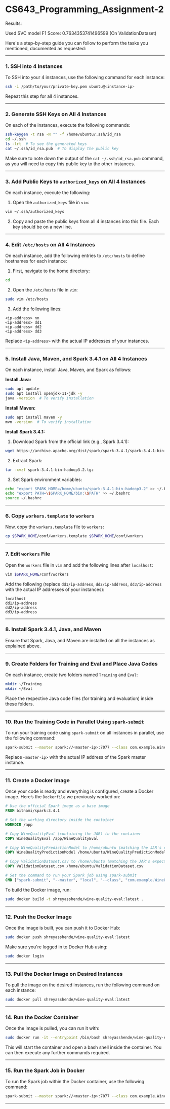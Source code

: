 # CS643_Programming_Assignment-2

Results:

Used SVC model
F1 Score: 0.7634353741496599 (On ValidationDataset)


Here's a step-by-step guide you can follow to perform the tasks you mentioned, documented as requested:

---

### **1. SSH into 4 Instances**
To SSH into your 4 instances, use the following command for each instance:

```bash
ssh -i /path/to/your/private-key.pem ubuntu@<instance-ip>
```
Repeat this step for all 4 instances.

---

### **2. Generate SSH Keys on All 4 Instances**
On each of the instances, execute the following commands:

```bash
ssh-keygen -t rsa -N "" -f /home/ubuntu/.ssh/id_rsa
cd ~/.ssh
ls -lrt  # To see the generated keys
cat ~/.ssh/id_rsa.pub  # To display the public key
```

Make sure to note down the output of the `cat ~/.ssh/id_rsa.pub` command, as you will need to copy this public key to the other instances.

---

### **3. Add Public Keys to `authorized_keys` on All 4 Instances**
On each instance, execute the following:

1. Open the `authorized_keys` file in `vim`:

```bash
vim ~/.ssh/authorized_keys
```

2. Copy and paste the public keys from all 4 instances into this file. Each key should be on a new line.

---

### **4. Edit `/etc/hosts` on All 4 Instances**
On each instance, add the following entries to `/etc/hosts` to define hostnames for each instance:

1. First, navigate to the home directory:

```bash
cd
```

2. Open the `/etc/hosts` file in `vim`:

```bash
sudo vim /etc/hosts
```

3. Add the following lines:

```
<ip-address> nn
<ip-address> dd1
<ip-address> dd2
<ip-address> dd3
```

Replace `<ip-address>` with the actual IP addresses of your instances.

---

### **5. Install Java, Maven, and Spark 3.4.1 on All 4 Instances**
On each instance, install Java, Maven, and Spark as follows:

**Install Java:**
```bash
sudo apt update
sudo apt install openjdk-11-jdk -y
java -version  # To verify installation
```

**Install Maven:**
```bash
sudo apt install maven -y
mvn -version  # To verify installation
```

**Install Spark 3.4.1:**

1. Download Spark from the official link (e.g., Spark 3.4.1):
```bash
wget https://archive.apache.org/dist/spark/spark-3.4.1/spark-3.4.1-bin-hadoop3.2.tgz
```

2. Extract Spark:
```bash
tar -xvzf spark-3.4.1-bin-hadoop3.2.tgz
```

3. Set Spark environment variables:
```bash
echo "export SPARK_HOME=/home/ubuntu/spark-3.4.1-bin-hadoop3.2" >> ~/.bashrc
echo "export PATH=\$SPARK_HOME/bin:\$PATH" >> ~/.bashrc
source ~/.bashrc
```

---

### **6. Copy `workers.template` to `workers`**
Now, copy the `workers.template` file to `workers`:

```bash
cp $SPARK_HOME/conf/workers.template $SPARK_HOME/conf/workers
```

---

### **7. Edit `workers` File**
Open the `workers` file in `vim` and add the following lines after `localhost`:

```bash
vim $SPARK_HOME/conf/workers
```

Add the following (replace `dd1/ip-address`, `dd2/ip-address`, `dd3/ip-address` with the actual IP addresses of your instances):

```
localhost
dd1/ip-address
dd2/ip-address
dd3/ip-address
```

---

### **8. Install Spark 3.4.1, Java, and Maven**
Ensure that Spark, Java, and Maven are installed on all the instances as explained above.

---

### **9. Create Folders for Training and Eval and Place Java Codes**
On each instance, create two folders named `Training` and `Eval`:

```bash
mkdir ~/Training
mkdir ~/Eval
```

Place the respective Java code files (for training and evaluation) inside these folders.

---

### **10. Run the Training Code in Parallel Using `spark-submit`**
To run your training code using `spark-submit` on all instances in parallel, use the following command:

```bash
spark-submit --master spark://<master-ip>:7077 --class com.example.WineQualityEval /home/ubuntu/Training/wine-quality-train-1.0-SNAPSHOT.jar
```

Replace `<master-ip>` with the actual IP address of the Spark master instance.

---

### **11. Create a Docker Image**
Once your code is ready and everything is configured, create a Docker image. Here’s the `Dockerfile` we previously worked on:

```dockerfile
# Use the official Spark image as a base image
FROM bitnami/spark:3.4.1

# Set the working directory inside the container
WORKDIR /app

# Copy WineQualityEval (containing the JAR) to the container
COPY WineQualityEval /app/WineQualityEval

# Copy WineQualityPredictionModel to /home/ubuntu (matching the JAR's expected path)
COPY WineQualityPredictionModel /home/ubuntu/WineQualityPredictionModel

# Copy ValidationDataset.csv to /home/ubuntu (matching the JAR's expected path)
COPY ValidationDataset.csv /home/ubuntu/ValidationDataset.csv

# Set the command to run your Spark job using spark-submit
CMD ["spark-submit", "--master", "local", "--class", "com.example.WineQualityEval", "/app/WineQualityEval/target/wine-quality-eval-1.0-SNAPSHOT.jar"]
```

To build the Docker image, run:

```bash
sudo docker build -t shreyasshende/wine-quality-eval:latest .
```

---

### **12. Push the Docker Image**
Once the image is built, you can push it to Docker Hub:

```bash
sudo docker push shreyasshende/wine-quality-eval:latest
```

Make sure you're logged in to Docker Hub using:

```bash
sudo docker login
```

---

### **13. Pull the Docker Image on Desired Instances**
To pull the image on the desired instances, run the following command on each instance:

```bash
sudo docker pull shreyasshende/wine-quality-eval:latest
```

---

### **14. Run the Docker Container**
Once the image is pulled, you can run it with:

```bash
sudo docker run -it --entrypoint /bin/bash shreyasshende/wine-quality-eval:latest
```

This will start the container and open a bash shell inside the container. You can then execute any further commands required.

---

### **15. Run the Spark Job in Docker**
To run the Spark job within the Docker container, use the following command:

```bash
spark-submit --master spark://<master-ip>:7077 --class com.example.WineQualityEval /app/WineQualityEval/target/wine-quality-eval-1.0-SNAPSHOT.jar
```

---

